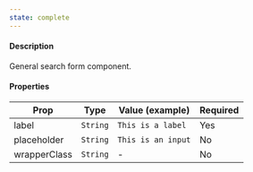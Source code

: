 ```yaml
---
state: complete
---
```


#### Description

General search form component.

#### Properties

| Prop         | Type     | Value (example)    | Required |
| ------------ | -------- | ------------------ | -------- |
| label        | `String` | `This is a label`  | Yes      |
| placeholder  | `String` | `This is an input` | No       |
| wrapperClass | `String` | -                  | No       |
